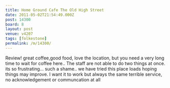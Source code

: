 ```yaml
---
title: Home Ground Cafe The Old High Street
date: 2011-05-02T21:54:49.000Z
post: 14300
board: 8
layout: post
venue: v4207
tags: [folkestone]
permalink: /m/14300/
---
```

Review! great coffee,good food, love the location, but you need a very long time to wait for coffee here.. The staff are not able to do two things at once. its so frustrating... such a shame.. we have tried this place loads hoping things may improve. I want it to work but always the same terrible service, no acknowledgement or communcation at all
